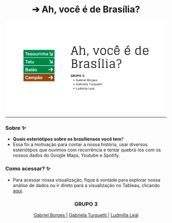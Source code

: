 <h1 align="center">➔ Ah, você é de Brasília?</h1>
<p align="center">
  <img src="capa-github.png">
</p>

***

### Sobre ✨
* **Quais esteriótipos sobre os brasilienses você tem**? 
* Essa foi a motivação para contar a nossa história, usar diversos esteriótipos que ouvimos com recorrência e tentar quebrá-los com os nossos dados do Google Maps, Youtube e Spotify. 


### Como acessar? ✨
* Para acessar nossa visualização, fique à vontade para explorar nossa análise de dados ou ir direto para a visualização no Tableau, clicando [aqui](https://public.tableau.com/app/profile/gabriela.nunes.turquetti/viz/Projeto-Final-Resilia/Brasilia). 



<h3 align="center"> GRUPO 3 </h3> 
<p align="center">
  <a href="https://github.com/soaresana"> Gabriel Borges </a> |
  <a href="https://github.com/turquetti"> Gabriela Turquetti </a> |
  <a href="https://github.com/LudmilaLeal"> Ludmilla Leal </a>
</p>
